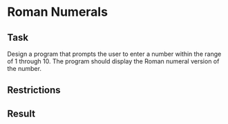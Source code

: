 # Roman Numerals

## Task

Design a program that prompts the user to enter a number within the range of 1 through 10. The program should display the Roman numeral version of the number.

## Restrictions

## Result
